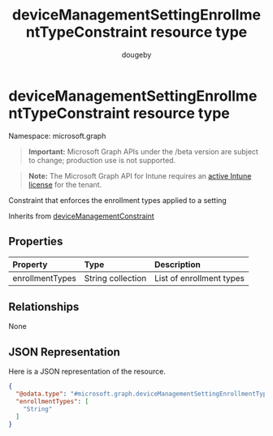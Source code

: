 ﻿---
title: "deviceManagementSettingEnrollmentTypeConstraint resource type"
description: "Constraint that enforces the enrollment types applied to a setting"
author: "dougeby"
localization_priority: Normal
ms.prod: "intune"
doc_type: resourcePageType
---

# deviceManagementSettingEnrollmentTypeConstraint resource type

Namespace: microsoft.graph

> **Important:** Microsoft Graph APIs under the /beta version are subject to change; production use is not supported.

> **Note:** The Microsoft Graph API for Intune requires an [active Intune license](https://go.microsoft.com/fwlink/?linkid=839381) for the tenant.

Constraint that enforces the enrollment types applied to a setting

Inherits from [deviceManagementConstraint](../resources/intune-deviceintent-devicemanagementconstraint.md)

## Properties

| Property        | Type              | Description              |
| :-------------- | :---------------- | :----------------------- |
| enrollmentTypes | String collection | List of enrollment types |

## Relationships

None

## JSON Representation

Here is a JSON representation of the resource.

<!-- {
  "blockType": "resource",
  "@odata.type": "microsoft.graph.deviceManagementSettingEnrollmentTypeConstraint"
}
-->

```json
{
  "@odata.type": "#microsoft.graph.deviceManagementSettingEnrollmentTypeConstraint",
  "enrollmentTypes": [
    "String"
  ]
}
```

